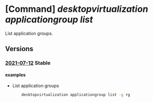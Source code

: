 # [Command] _desktopvirtualization applicationgroup list_

List application groups.

## Versions

### [2021-07-12](/Resources/mgmt-plane/L3N1YnNjcmlwdGlvbnMve30vcHJvdmlkZXJzL21pY3Jvc29mdC5kZXNrdG9wdmlydHVhbGl6YXRpb24vYXBwbGljYXRpb25ncm91cHM=/2021-07-12.xml) **Stable**

<!-- mgmt-plane /subscriptions/{}/providers/microsoft.desktopvirtualization/applicationgroups 2021-07-12 -->
<!-- mgmt-plane /subscriptions/{}/resourcegroups/{}/providers/microsoft.desktopvirtualization/applicationgroups 2021-07-12 -->

#### examples

- List application groups
    ```bash
        desktopvirtualization applicationgroup list -g rg
    ```
